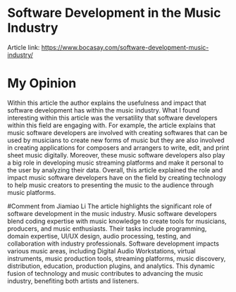 # Software Development in the Music Industry 
Article link: https://www.bocasay.com/software-development-music-industry/ 

# My Opinion 
Within this article the author explains the usefulness and impact that software development has within the music industry. What I found interesting within this article was the versatility that software developers within this field are engaging with. For example, the article explains that music software developers are involved with creating softwares that can be used by musicians to create new forms of music but they are also involved in creating applications for composers and arrangers to write, edit, and print sheet music digitally. Moreover, these music software developers also play a big role in developing music streaming platforms and make it personal to the user by analyzing their data. Overall, this article explained the role and impact music software developers have on the field by creating technology to help music creators to presenting the music to the audience through music platforms. 

#Comment from Jiamiao Li
The article highlights the significant role of software development in 
the music industry. Music software developers blend coding expertise with 
music knowledge to create tools for musicians, producers, and music 
enthusiasts. Their tasks include programming, domain expertise, UI/UX 
design, audio processing, testing, and collaboration with industry 
professionals. Software development impacts various music areas, 
including Digital Audio Workstations, virtual instruments, music 
production tools, streaming platforms, music discovery, distribution, 
education, production plugins, and analytics. This dynamic fusion of 
technology and music contributes to advancing the music industry, 
benefiting both artists and listeners.
